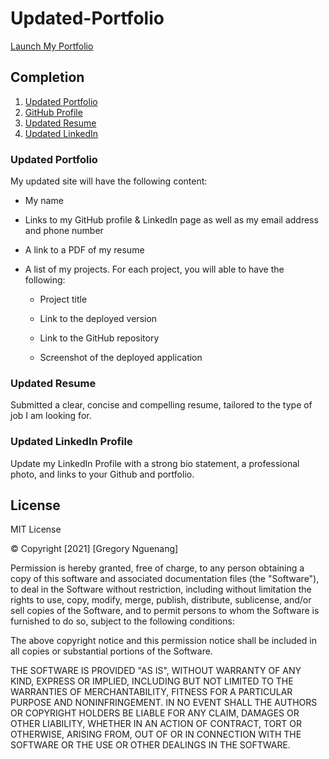 # Updated-Portfolio

[Launch My Portfolio](https://nguenang7.github.io/Updated-Portfolio/)

## Completion

1. [Updated Portfolio](#updated-portfolio)
2. [GitHub Profile](#updated-github-profile)
3. [Updated Resume](#updated-resume)
4. [Updated LinkedIn](#updated-linkedin)

### Updated Portfolio

My updated site will have the following content:

* My name

* Links to my GitHub profile & LinkedIn page as well as my email address and phone number

* A link to a PDF of my resume

* A list of my projects. For each project, you will able to have the following:

  * Project title

  * Link to the deployed version

  * Link to the GitHub repository

  * Screenshot of the deployed application


### Updated Resume 

Submitted a clear, concise and compelling resume, tailored to the type of job I am looking for.


### Updated LinkedIn Profile 

Update my LinkedIn Profile with a strong bio statement, a professional photo, and links to your Github and portfolio.

## License

 MIT License

© Copyright [2021] [Gregory Nguenang]

Permission is hereby granted, free of charge, to any person obtaining a copy
of this software and associated documentation files (the "Software"), to deal
in the Software without restriction, including without limitation the rights
to use, copy, modify, merge, publish, distribute, sublicense, and/or sell
copies of the Software, and to permit persons to whom the Software is
furnished to do so, subject to the following conditions:

The above copyright notice and this permission notice shall be included in all
copies or substantial portions of the Software.

THE SOFTWARE IS PROVIDED "AS IS", WITHOUT WARRANTY OF ANY KIND, EXPRESS OR
IMPLIED, INCLUDING BUT NOT LIMITED TO THE WARRANTIES OF MERCHANTABILITY,
FITNESS FOR A PARTICULAR PURPOSE AND NONINFRINGEMENT. IN NO EVENT SHALL THE
AUTHORS OR COPYRIGHT HOLDERS BE LIABLE FOR ANY CLAIM, DAMAGES OR OTHER
LIABILITY, WHETHER IN AN ACTION OF CONTRACT, TORT OR OTHERWISE, ARISING FROM,
OUT OF OR IN CONNECTION WITH THE SOFTWARE OR THE USE OR OTHER DEALINGS IN THE
SOFTWARE.
